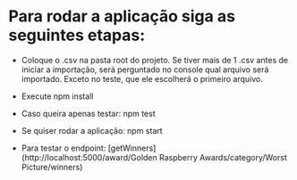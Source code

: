 # Para rodar a aplicação siga as seguintes etapas:

* Coloque o .csv na pasta root do projeto. Se tiver mais de 1 .csv antes de iniciar a importação, será perguntado no console qual arquivo será importado. Exceto no teste, que ele escolherá o primeiro arquivo.

* Execute npm install

* Caso queira apenas testar: npm test 

* Se quiser rodar a aplicação: npm start

* Para testar o endpoint: [getWinners](http://localhost:5000/award/Golden Raspberry Awards/category/Worst Picture/winners)